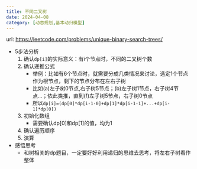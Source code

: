 ```yaml
---
title: 不同二叉树
date: 2024-04-08
category: [动态规划,基本动归模型]
---
```


url: https://leetcode.com/problems/unique-binary-search-trees/



- 5步法分析
  1. 确认`dp[i]`的实际意义：有i个节点时，不同的二叉树个数
  2. 确认递推公式
     - 举例：比如有6个节点时，就需要分成几类情况来讨论，选定1个节点作为根节点，剩下的节点分布在左右子树
     - 比如(a)左子树0节点,右子树5节点；(b)左子树1节点，右子树4节点...；依此类推，直到(f)左子树5节点，右子树0节点
     - 所以`dp[i]=(dp[0]*dp[i-1-0]+dp[1]*dp[i-1-1]+...+dp[i-1]*dp[0])`
  3. 初始化数组
     - 需要确认dp[0]和dp[1]的值，均为1
  4. 确认遍历顺序
  5. 演算
- 感悟思考
  - 和树相关的dp题目，一定要好好利用递归的思维去思考，将左右子树看作整体